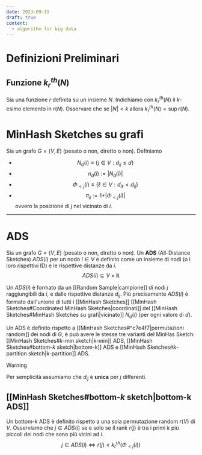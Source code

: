 ```yaml
---
date: 2023-09-15
draft: true
content:
  - algorithm for big data
---
```

# Definizioni Preliminari
## Funzione $k_r^{th}(N)$
Sia una funzione $r$ definita su un insieme $N$.
Indichiamo con $k_r^{th}(N)$ il $k$-esimo elemento in $r(N)$.
Osservare che se $\vert N \vert < k$ allora $k_r^{th}(N) = \sup r(N)$.

# MinHash Sketches su grafi
Sia un grafo $G = (V,E)$ (pesato o non, diretto o non).
Definiamo
- $$N_d(i) \equiv \lbrace j \in V: d_{ij} \leq d\rbrace$$
- $$n_d(i) := \vert N_d(i) \vert$$
- $$\Phi_{<j}(i) \equiv \lbrace \ell \in V : d_{i\ell} < d_{ij} \rbrace$$
- $$\pi_{ij} := 1 + \vert \Phi_{<j}(i) \vert$$ ovvero la posizione di $j$ nel vicinato di $i$.

-----
# ADS
Sia un grafo $G = (V,E)$ (pesato o non, diretto o non).
Un **ADS** (All-Distance Sketches) $ADS(i)$ per un nodo $i \in V$ è definito come un insieme di nodi (o i loro rispettivi ID) e le rispettive distanze da $i$.
$$ADS(i) \subseteq V \times \mathbb{R}$$

Un $ADS(i)$ è formato da un [[Random Sample|campione]] di nodi $j$ raggiungibili da $i$, e dalle rispettive distanze $d_{ij}$.
Più precisamente $ADS(i)$ è formato dall'unione di tutti i [[MinHash Sketches]] [[MinHash Sketches#Coordinated MinHash Sketches|coordinati]] del [[MinHash Sketches#MinHash Sketches su grafi|vicinato]] $N_d(i)$ (per ogni valore di $d$).

Un ADS è definito rispetto a [[MinHash Sketches#^c7e4f7|permutazioni random]] dei nodi di $G$, è può avere le stesse tre varianti del MinHas Sketch: [[MinHash Sketches#$k$-min sketch|k-min]] ADS, [[MinHash Sketches#bottom-$k$ sketch|bottom-k]] ADS e [[MinHash Sketches#$k$-partition sketch|k-partition]] ADS.

> [!warning]
> Per semplicità assumiamo che $d_{ij}$ è **unica** per $j$ differenti.

## [[MinHash Sketches#bottom-$k$ sketch|bottom-k ADS]]
Un bottom-$k$ ADS è definito rispetto a una sola permutazione random $r(V)$ di $V$.
Osserviamo che $j \in ADS(i)$ se e solo se il rank $r(j)$ è tra i primi $k$ più piccoli dei nodi che sono più vicini ad $i$.
$$j \in ADS(i) \iff r(j) < k^{th}_r(\Phi_{<j}(i))$$

